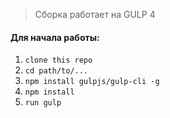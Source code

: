 > Сборка работает на GULP 4

#### Для начала работы:

1. ```clone this repo```
2. ```cd path/to/...```
3. ```npm install gulpjs/gulp-cli -g```
4. ```npm install```
6. ```run gulp```


